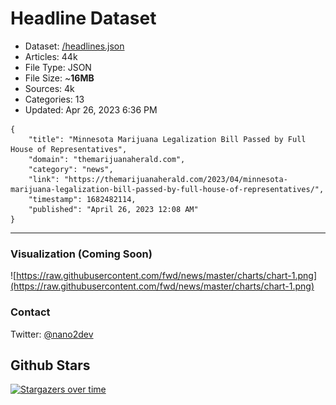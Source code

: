 # Headline Dataset

- Dataset: [/headlines.json](https://raw.githubusercontent.com/fwd/news/master/headlines.json) 
- Articles: 44k
- File Type: JSON
- File Size: ~**16MB**
- Sources: 4k
- Categories: 13
- Updated: Apr 26, 2023 6:36 PM

```
{
    "title": "Minnesota Marijuana Legalization Bill Passed by Full House of Representatives",
    "domain": "themarijuanaherald.com",
    "category": "news",
    "link": "https://themarijuanaherald.com/2023/04/minnesota-marijuana-legalization-bill-passed-by-full-house-of-representatives/",
    "timestamp": 1682482114,
    "published": "April 26, 2023 12:08 AM"
}
```

---

### Visualization (Coming Soon)

![https://raw.githubusercontent.com/fwd/news/master/charts/chart-1.png](https://raw.githubusercontent.com/fwd/news/master/charts/chart-1.png)

### Contact 

Twitter: [@nano2dev](https://twitter.com/nano2dev)

## Github Stars

[![Stargazers over time](https://starchart.cc/fwd/news.svg)](https://starchart.cc/fwd/news)
